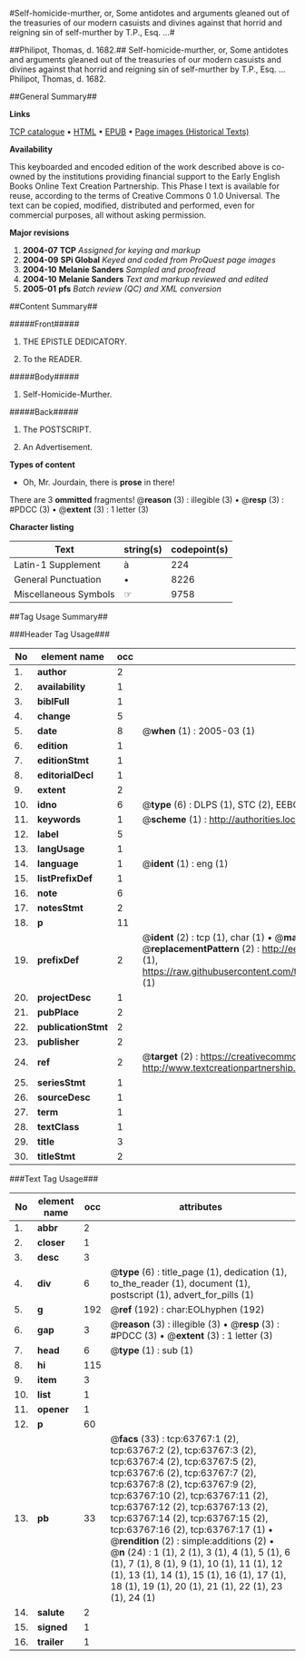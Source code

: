 #Self-homicide-murther, or, Some antidotes and arguments gleaned out of the treasuries of our modern casuists and divines against that horrid and reigning sin of self-murther by T.P., Esq. ...#

##Philipot, Thomas, d. 1682.##
Self-homicide-murther, or, Some antidotes and arguments gleaned out of the treasuries of our modern casuists and divines against that horrid and reigning sin of self-murther by T.P., Esq. ...
Philipot, Thomas, d. 1682.

##General Summary##

**Links**

[TCP catalogue](http://www.ota.ox.ac.uk/tcp/)  • 
[HTML](http://tei.it.ox.ac.uk/tcp/Texts-HTML/free/A54/A54679.html)  • 
[EPUB](http://tei.it.ox.ac.uk/tcp/Texts-EPUB/free/A54/A54679.epub) • 
[Page images (Historical Texts)](https://data.historicaltexts.jisc.ac.uk/view?pubId=eebo-12581341e&pageId=eebo-12581341e-63767-1)

**Availability**

This keyboarded and encoded edition of the
	       work described above is co-owned by the institutions
	       providing financial support to the Early English Books
	       Online Text Creation Partnership. This Phase I text is
	       available for reuse, according to the terms of Creative
	       Commons 0 1.0 Universal. The text can be copied,
	       modified, distributed and performed, even for
	       commercial purposes, all without asking permission.

**Major revisions**

1. __2004-07__ __TCP__ *Assigned for keying and markup*
1. __2004-09__ __SPi Global__ *Keyed and coded from ProQuest page images*
1. __2004-10__ __Melanie Sanders__ *Sampled and proofread*
1. __2004-10__ __Melanie Sanders__ *Text and markup reviewed and edited*
1. __2005-01__ __pfs__ *Batch review (QC) and XML conversion*

##Content Summary##

#####Front#####

1. THE EPISTLE DEDICATORY.

1. To the READER.

#####Body#####

1. Self-Homicide-Murther.

#####Back#####

1. The POSTSCRIPT.

1. An Advertisement.

**Types of content**

  * Oh, Mr. Jourdain, there is **prose** in there!

There are 3 **ommitted** fragments! 
 @__reason__ (3) : illegible (3)  •  @__resp__ (3) : #PDCC (3)  •  @__extent__ (3) : 1 letter (3)

**Character listing**


|Text|string(s)|codepoint(s)|
|---|---|---|
|Latin-1 Supplement|à|224|
|General Punctuation|•|8226|
|Miscellaneous Symbols|☞|9758|

##Tag Usage Summary##

###Header Tag Usage###

|No|element name|occ|attributes|
|---|---|---|---|
|1.|__author__|2||
|2.|__availability__|1||
|3.|__biblFull__|1||
|4.|__change__|5||
|5.|__date__|8| @__when__ (1) : 2005-03 (1)|
|6.|__edition__|1||
|7.|__editionStmt__|1||
|8.|__editorialDecl__|1||
|9.|__extent__|2||
|10.|__idno__|6| @__type__ (6) : DLPS (1), STC (2), EEBO-CITATION (1), OCLC (1), VID (1)|
|11.|__keywords__|1| @__scheme__ (1) : http://authorities.loc.gov/ (1)|
|12.|__label__|5||
|13.|__langUsage__|1||
|14.|__language__|1| @__ident__ (1) : eng (1)|
|15.|__listPrefixDef__|1||
|16.|__note__|6||
|17.|__notesStmt__|2||
|18.|__p__|11||
|19.|__prefixDef__|2| @__ident__ (2) : tcp (1), char (1)  •  @__matchPattern__ (2) : ([0-9\-]+):([0-9IVX]+) (1), (.+) (1)  •  @__replacementPattern__ (2) : http://eebo.chadwyck.com/downloadtiff?vid=$1&page=$2 (1), https://raw.githubusercontent.com/textcreationpartnership/Texts/master/tcpchars.xml#$1 (1)|
|20.|__projectDesc__|1||
|21.|__pubPlace__|2||
|22.|__publicationStmt__|2||
|23.|__publisher__|2||
|24.|__ref__|2| @__target__ (2) : https://creativecommons.org/publicdomain/zero/1.0/ (1), http://www.textcreationpartnership.org/docs/. (1)|
|25.|__seriesStmt__|1||
|26.|__sourceDesc__|1||
|27.|__term__|1||
|28.|__textClass__|1||
|29.|__title__|3||
|30.|__titleStmt__|2||


###Text Tag Usage###

|No|element name|occ|attributes|
|---|---|---|---|
|1.|__abbr__|2||
|2.|__closer__|1||
|3.|__desc__|3||
|4.|__div__|6| @__type__ (6) : title_page (1), dedication (1), to_the_reader (1), document (1), postscript (1), advert_for_pills (1)|
|5.|__g__|192| @__ref__ (192) : char:EOLhyphen (192)|
|6.|__gap__|3| @__reason__ (3) : illegible (3)  •  @__resp__ (3) : #PDCC (3)  •  @__extent__ (3) : 1 letter (3)|
|7.|__head__|6| @__type__ (1) : sub (1)|
|8.|__hi__|115||
|9.|__item__|3||
|10.|__list__|1||
|11.|__opener__|1||
|12.|__p__|60||
|13.|__pb__|33| @__facs__ (33) : tcp:63767:1 (2), tcp:63767:2 (2), tcp:63767:3 (2), tcp:63767:4 (2), tcp:63767:5 (2), tcp:63767:6 (2), tcp:63767:7 (2), tcp:63767:8 (2), tcp:63767:9 (2), tcp:63767:10 (2), tcp:63767:11 (2), tcp:63767:12 (2), tcp:63767:13 (2), tcp:63767:14 (2), tcp:63767:15 (2), tcp:63767:16 (2), tcp:63767:17 (1)  •  @__rendition__ (2) : simple:additions (2)  •  @__n__ (24) : 1 (1), 2 (1), 3 (1), 4 (1), 5 (1), 6 (1), 7 (1), 8 (1), 9 (1), 10 (1), 11 (1), 12 (1), 13 (1), 14 (1), 15 (1), 16 (1), 17 (1), 18 (1), 19 (1), 20 (1), 21 (1), 22 (1), 23 (1), 24 (1)|
|14.|__salute__|2||
|15.|__signed__|1||
|16.|__trailer__|1||
